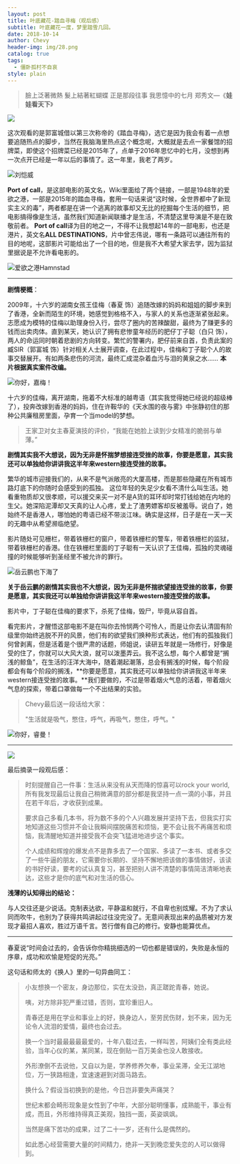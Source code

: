 ```yaml
---
layout: post
title: 叶底藏花-踏血寻梅（观后感）
subtitle: 叶底藏花一度，梦里踏雪几回。
date: 2018-10-14
author: Chevy
header-img: img/28.png
catalog: true
tags:
  - 僵卧孤村不自哀
style: plain
---
```


> 臉上泛著微熱 髮上結著紅蝴蝶
> 正是那段往事 我思憶中的七月
> 郑秀文—《**娃娃看天下**》

![](http://upload-images.jianshu.io/upload_images/6049898-010032ba17dc24e1.gif?imageMogr2/auto-orient/strip)

这次观看的是郭富城借以第三次称帝的《踏血寻梅》，选它是因为我会有着一点想要追随热点的脚步，当然在我脑海里热点这个概念呢，大概就是去点一家餐馆的招牌菜，即使这个招牌菜已经是2015年了，点单于2016年思忆中的七月，没想到再一次点开已经是一年以后的事情了。这一年里，我老了两岁。

![刘恺威](http://upload-images.jianshu.io/upload_images/6049898-43901545b2803383.png?imageMogr2/auto-orient/strip%7CimageView2/2/w/300)

**Port of call**，是这部电影的英文名，Wiki里面给了两个链接，一部是1948年的爱欲之港，一部是2015年的踏血寻梅，套用一句话来说“这时候，全世界都中了新现实主义的毒”，两者都是在讲一个逃离的故事却又无比的挖掘每个生活的细节，把电影搞得像是生活，虽然我们知道新闻联播才是生活，不清楚这里导演是不是在致敬前者。
**Port of call**译为目的地之一，不得不让我想起14年的一部电影，也还是港片，英文名**ALL DESTINATIONS**，片中曾志伟说，哪有一条路可以通往所有的目的地呢，这部影片可能给出了一个目的地，但是我不大希望大家去学，因为监狱里据说是不允许看电影的。

![爱欲之港Hamnstad ](http://upload-images.jianshu.io/upload_images/6049898-39947d16db401616.png?imageMogr2/auto-orient/strip%7CimageView2/2/w/1240)

---

**剧情梗概**：

2009年，十六岁的湖南女孩王佳梅（春夏 饰）追随改嫁的妈妈和姐姐的脚步来到了香港，全新而陌生的环境，她感觉到格格不入，与家人的关系也逐渐紧张起来。志愿成为模特的佳梅以助理身份入行，尝尽了圈内的苦辣酸甜，最终为了赚更多的钱而出卖肉体。直到某天，她认识了拥有悲惨童年经历的肥仔丁子聪（白只 饰），两人的命运同时朝着悲剧的方向转变。繁忙的警署内，肥仔前来自首，负责此案的臧SIR（郭富城 饰）针对相关人士展开调查，在此过程中，佳梅和丁子聪个人的故事交替展开。有如两条悲伤的河流，最终汇成混杂着血污与泪的黄泉之水…… 
**本片根据真实案件改编。**

![你好，嘉梅！](http://upload-images.jianshu.io/upload_images/6049898-c330429b7b2f8b3f.jpg?imageMogr2/auto-orient/strip%7CimageView2/2/w/1240)

十六岁的佳梅，离开湖南，拖着不大标准的越粤语（其实我觉得她已经说的超级棒了），投奔改嫁到香港的妈妈，住在许鞍华的《天水围的夜与雾》中张静初住的那种公共廉租房里面，孕育一个当model的梦想。

> 王家卫对女主春夏演技的评价，“我能在她脸上读到少女精准的脆弱与单薄。”

**剧情其实我不大想说，因为无非是怀揣梦想接连受挫的故事，你要是愿意，其实我还可以单独给你讲讲我这半年来western接连受挫的故事。**

繁华的城市迎接我们的，从来不是气派敞亮的大厦高楼，而是那些隐藏在所有城市路灯底下的你随时会感受到的孤独。
这位年轻的失足少女看不清什么叫生活。她看重物质却又很孝顺，可以援交来买一对不是A货的耳环却时常打钱给她在内地的生父。她深陷泥潭却又天真的让人心疼，爱上了渣男嫖客却反被羞辱。说白了，她始终不是香港人，哪怕她的粤语已经不带淡江味。确实是这样，日子是在一天一天的无趣中从希望濒临绝望。

影片随处可见栅栏，带着铁栅栏的窗户，带着铁栅栏的警车，带着铁栅栏的监狱，带着铁栅栏的香港。住在铁栅栏里面的丁子聪有一天认识了王佳梅，孤独的灵魂碰撞的时候能够听到圣经里不被允许的罪行。

![岳云鹏也下海了](http://upload-images.jianshu.io/upload_images/6049898-cd56698b50bb9315.png?imageMogr2/auto-orient/strip%7CimageView2/2/w/1240)

**关于岳云鹏的剧情其实我也不大想说，因为无非是怀揣欲望接连受挫的故事，你要是愿意，其实我还可以单独给你讲讲我这半年来western接连受挫的故事。**

影片中，丁子聪在佳梅的要求下，杀死了佳梅，毁尸，毕竟从容自首。

看完影片，才醒悟这部电影不是在叫你去怜悯两个可怜人，而是让你去认清固有阶级里你始终逃脱不开的风景，他们有的欲望我们换种形式表达，他们有的孤独我们何曾剥离，但是活着是个很严肃的话题，师姐说，读研五年就是一场修行，好像是受的住了，你就可以大风大浪，就可以泼墨弄云。我不这么想，每个人都曾是“搁浅的鲸鱼”，在生活的汪洋大海中，随着潮起潮落，总会有搁浅的时候，每个阶段都会有每个阶段的搁浅，**你要是愿意，其实我还可以单独给你讲讲我这半年来western接连受挫的故事。**我们要做的，不过是带着烟火气息的活着，带着烟火气息的探索，带着口罩做每一个不出结果的实验。

> Chevy最后送一段话给大家：
> 
> "生活就是吸气，憋住，呼气，再吸气，憋住，呼气。"

![你好，睿曼！](http://upload-images.jianshu.io/upload_images/6049898-1a6b9e088aa7a17c.png?imageMogr2/auto-orient/strip%7CimageView2/2/w/1240)

---

![](http://upload-images.jianshu.io/upload_images/6049898-010032ba17dc24e1.gif?imageMogr2/auto-orient/strip)

最后摘录一段观后感：

> 时刻提醒自己一件事：生活从来没有从天而降的惊喜可以rock your world,所有我发现最后让我自己稍微满意的部分都是我坚持一点一滴的小事，并且在若干年后，才收获到成果。
> 
> 要求自己多看几本书，将为数不多的个人兴趣发展并坚持下去，但我实打实地知道这些习惯并不会让我瞬间摆脱痛苦和烦恼，更不会让我不再痛苦和烦恼，我清醒地知道并接受我不会突飞猛进地进步这个事实。
> 
> 个人成绩和辉煌的爆发点不是靠多去了一个国家、多读了一本书、或者多交了一些牛逼的朋友，它需要你长期的、坚持不懈地把该做的事情做好，该读的书好好读，要考的试认真复习，甚至把别人讲不清楚的事情简洁清晰地表达，这些才是你的底气和对生活的信心。

**浅薄的认知得出的结论：**

与人交往还是少说话。克制表达欲，平静温和就行，不自卑也别炫耀。不为了求认同而吹牛，也别为了获得共鸣讲起过往没完没了。无意间表现出来的品质被对方发现才最招人喜欢，胜过万语千言。苦行僧有自己的修行。安静也能算优点。

---

春夏说“时间会过去的，会告诉你你精挑细选的一切也都是错误的，失败是永恒的序章，成功和欢愉是短促的光亮。”

 这句话和师太的《换人》里的一句异曲同工：

> 小友想换一个密友，身边那位，实在太没劲，真正蹉跎青春，她说。
> 
> 咦，对方除非犯严重过错，否则，宜珍重旧人。
> 
> 青春还是用在学业和事业上的好，换身边人，至劳民伤财，划不来，因为无论令人流泪的爱情，最终也会过去。
> 
> 换一个当时最最最最最爱的，十年八载过去，一样叫苦，阿姨们全有类此经验，当年心仪的某，某同某，现在倒贴一百万美金也没人敢接收。
> 
> 外形潦倒不去说他，又自以为是，学养修养欠奉，事业呆滞，全无江湖地位，万一狭路相逢，宜速速避到对面马路去。
> 
> 换什么？假设当初换到的是他，今日岂非要失声痛哭？
> 
> 世纪末都会畸形现象是女性到了中年，大部分聪明懂事，成熟能干，事业有成，而且，外形维持得真正美观，独挡一面，英姿飒飒。
> 
> 当然是痛下苦功的成果，过了二十一岁，还有什么是偶然的。
> 
> 如此悉心经营需要大量的时间精力，绝非一天到晚恋爱失恋的人可以做得到。